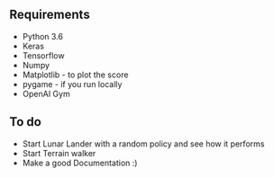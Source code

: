 ## Requirements
* Python 3.6 
* Keras
* Tensorflow
* Numpy
* Matplotlib - to plot the score
* pygame - if you run locally
* OpenAI Gym

## To do
* Start Lunar Lander with a random policy and see how it performs
* Start Terrain walker
* Make a good Documentation :)